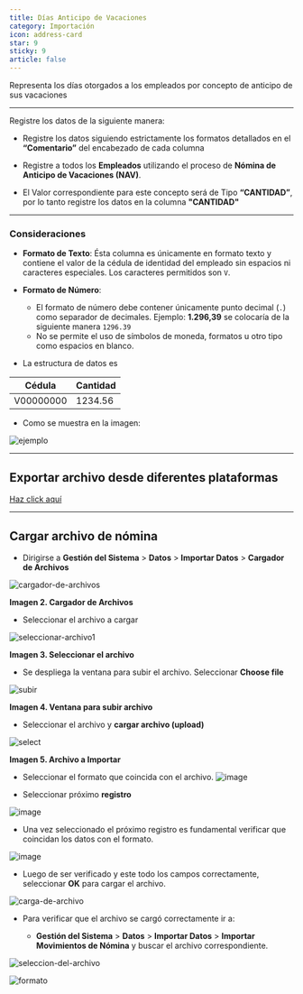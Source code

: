 ```yaml
---
title: Días Anticipo de Vacaciones
category: Importación
icon: address-card
star: 9
sticky: 9
article: false
---
```


Representa los días otorgados a los empleados por concepto de anticipo de sus vacaciones

---

Registre los datos de la siguiente manera:

- Registre los datos siguiendo estrictamente los formatos detallados en el **“Comentario”** del encabezado de cada columna

- Registre a todos los **Empleados** utilizando el proceso de **Nómina de Anticipo de Vacaciones  (NAV)**.

- El Valor correspondiente para este concepto será de Tipo **“CANTIDAD”**, por lo tanto registre los datos en la columna **"CANTIDAD"**

---

### Consideraciones

- **Formato de Texto**: Ésta columna es únicamente en formato texto y contiene el valor de la cédula de identidad del empleado sin espacios ni caracteres especiales. Los caracteres permitidos son `V`.
- **Formato de Número**:
  - El formato de número debe contener únicamente punto decimal (`.`) como separador de decimales. Ejemplo: **1.296,39** se colocaría de la siguiente manera `1296.39`
  - No se permite el uso de símbolos de moneda, formatos u otro tipo como espacios en blanco.

- La estructura de datos es

| Cédula    | Cantidad |
| ------    | -------- |
|V00000000  | 1234.56  |

- Como se muestra en la imagen:

![ejemplo](https://i.imgur.com/QBTwQFd.png)

---

## Exportar archivo desde diferentes plataformas

[Haz click aquí](./export-files/README.md)

---

## Cargar archivo de nómina

- Dirigirse a **Gestión del Sistema** > **Datos** > **Importar Datos** > **Cargador de Archivos**

![cargador-de-archivos](https://github.com/JesusAlbujas/jupyter-compose-sudo/assets/134967453/c492d93d-d7b3-463b-91a6-fe1f54ca1b20)

**Imagen 2. Cargador de Archivos**

- Seleccionar el archivo a cargar

![seleccionar-archivo1](https://github.com/JesusAlbujas/jupyter-compose-sudo/assets/134967453/788a5201-dab6-48b0-9304-c8cd52669c84)

**Imagen 3. Seleccionar el archivo**

- Se despliega la ventana para subir el archivo. Seleccionar **Choose file**

![subir](https://github.com/JesusAlbujas/jupyter-compose-sudo/assets/134967453/ab71f9b8-8045-4113-a8ed-b3dc3877eec6)

**Imagen 4. Ventana para subir archivo**

- Seleccionar el archivo y **cargar archivo (upload)**

![select](https://github.com/erpcya/docs/assets/134967453/47abb326-c61d-4305-ab39-3137d402dbc7)

**Imagen 5. Archivo a Importar**

- Seleccionar el formato que coincida con el archivo.
![image](https://github.com/erpcya/docs/assets/134967453/5d3ddd31-a917-428d-87f2-8be003fc8786)

- Seleccionar próximo **registro**

![image](https://github.com/erpcya/docs/assets/134967453/d7e1a9f7-3b37-41b3-8b67-646df4f5a3fe)

- Una vez seleccionado el próximo registro es fundamental verificar que coincidan los datos con el formato.

![image](https://github.com/erpcya/docs/assets/134967453/19b439cb-7a2a-41c7-b327-9473abf24eba)

- Luego de ser verificado y este todo los campos correctamente, seleccionar **OK** para cargar el archivo.

![carga-de-archivo](https://i.imgur.com/f0EXxwU.png)

- Para verificar que el archivo se cargó correctamente ir a:

  - **Gestión del Sistema** > **Datos** > **Importar Datos** > **Importar Movimientos de Nómina** y buscar el archivo correspondiente.

![seleccion-del-archivo](https://i.imgur.com/PXbq4fd.png)

![formato](https://i.imgur.com/j9EVt2E.png)
